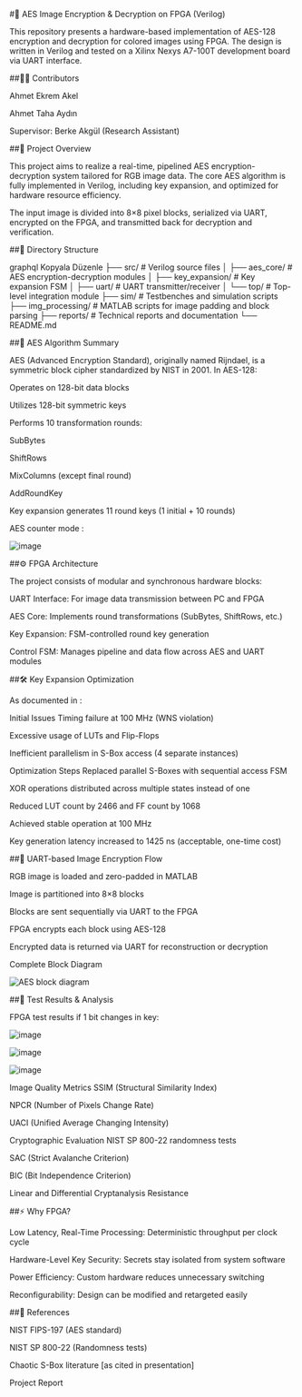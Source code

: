 #🔐 AES Image Encryption & Decryption on FPGA (Verilog)

This repository presents a hardware-based implementation of AES-128 encryption and decryption for colored images using FPGA. The design is written in Verilog and tested on a Xilinx Nexys A7-100T development board via UART interface.

##👨‍💻 Contributors

Ahmet Ekrem Akel

Ahmet Taha Aydın

Supervisor: Berke Akgül (Research Assistant)

##📌 Project Overview

This project aims to realize a real-time, pipelined AES encryption-decryption system tailored for RGB image data. The core AES algorithm is fully implemented in Verilog, including key expansion, and optimized for hardware resource efficiency.

The input image is divided into 8×8 pixel blocks, serialized via UART, encrypted on the FPGA, and transmitted back for decryption and verification.

##📂 Directory Structure

graphql
Kopyala
Düzenle
├── src/                 # Verilog source files
│   ├── aes_core/        # AES encryption-decryption modules
│   ├── key_expansion/   # Key expansion FSM
│   ├── uart/            # UART transmitter/receiver
│   └── top/             # Top-level integration module
├── sim/                 # Testbenches and simulation scripts
├── img_processing/      # MATLAB scripts for image padding and block parsing
├── reports/             # Technical reports and documentation
└── README.md

##🔐 AES Algorithm Summary

AES (Advanced Encryption Standard), originally named Rijndael, is a symmetric block cipher standardized by NIST in 2001. In AES-128:

Operates on 128-bit data blocks

Utilizes 128-bit symmetric keys

Performs 10 transformation rounds:

SubBytes

ShiftRows

MixColumns (except final round)

AddRoundKey

Key expansion generates 11 round keys (1 initial + 10 rounds)

AES counter mode : 

![image](https://github.com/user-attachments/assets/a7db61e7-ce55-4e43-b55c-fa805b7206f3)


##⚙️ FPGA Architecture

The project consists of modular and synchronous hardware blocks:

UART Interface: For image data transmission between PC and FPGA

AES Core: Implements round transformations (SubBytes, ShiftRows, etc.)

Key Expansion: FSM-controlled round key generation

Control FSM: Manages pipeline and data flow across AES and UART modules

##🛠️ Key Expansion Optimization

As documented in :

Initial Issues
Timing failure at 100 MHz (WNS violation)

Excessive usage of LUTs and Flip-Flops

Inefficient parallelism in S-Box access (4 separate instances)

Optimization Steps
Replaced parallel S-Boxes with sequential access FSM

XOR operations distributed across multiple states instead of one

Reduced LUT count by 2466 and FF count by 1068

Achieved stable operation at 100 MHz

Key generation latency increased to 1425 ns (acceptable, one-time cost)

##🧩 UART-based Image Encryption Flow

RGB image is loaded and zero-padded in MATLAB

Image is partitioned into 8×8 blocks

Blocks are sent sequentially via UART to the FPGA

FPGA encrypts each block using AES-128

Encrypted data is returned via UART for reconstruction or decryption

Complete Block Diagram

![AES block diagram](https://github.com/user-attachments/assets/c80f2f60-3015-4204-9837-a4b1c92769f7)


##🧪 Test Results & Analysis

FPGA test results if 1 bit changes in key:

![image](https://github.com/user-attachments/assets/2037f4ee-1897-40f7-a0cd-49eb8ca85ef8)

![image](https://github.com/user-attachments/assets/d56dabc7-fd87-403d-ab1c-66b778417782)

![image](https://github.com/user-attachments/assets/b8c2cd1e-48a9-4f80-820d-79d9f767b756)

Image Quality Metrics
SSIM (Structural Similarity Index)

NPCR (Number of Pixels Change Rate)

UACI (Unified Average Changing Intensity)

Cryptographic Evaluation
NIST SP 800-22 randomness tests

SAC (Strict Avalanche Criterion)

BIC (Bit Independence Criterion)

Linear and Differential Cryptanalysis Resistance

##⚡ Why FPGA?

Low Latency, Real-Time Processing: Deterministic throughput per clock cycle

Hardware-Level Key Security: Secrets stay isolated from system software

Power Efficiency: Custom hardware reduces unnecessary switching

Reconfigurability: Design can be modified and retargeted easily

##📎 References

NIST FIPS-197 (AES standard)

NIST SP 800-22 (Randomness tests)

Chaotic S-Box literature [as cited in presentation]

Project Report
